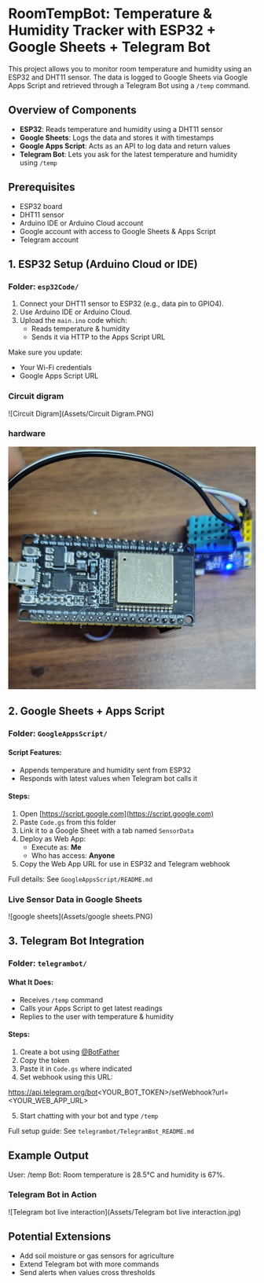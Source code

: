 # RoomTempBot: Temperature & Humidity Tracker with ESP32 + Google Sheets + Telegram Bot

This project allows you to monitor room temperature and humidity using an ESP32 and DHT11 sensor. The data is logged to Google Sheets via Google Apps Script and retrieved through a Telegram Bot using a `/temp` command.



##  Overview of Components

- **ESP32**: Reads temperature and humidity using a DHT11 sensor
- **Google Sheets**: Logs the data and stores it with timestamps
- **Google Apps Script**: Acts as an API to log data and return values
- **Telegram Bot**: Lets you ask for the latest temperature and humidity using `/temp`



##  Prerequisites

- ESP32 board
- DHT11 sensor
- Arduino IDE or Arduino Cloud account
- Google account with access to Google Sheets & Apps Script
- Telegram account



##  1. ESP32 Setup (Arduino Cloud or IDE)

###  Folder: `esp32Code/`

1. Connect your DHT11 sensor to ESP32 (e.g., data pin to GPIO4).
2. Use Arduino IDE or Arduino Cloud.
3. Upload the `main.ino` code which:
   - Reads temperature & humidity
   - Sends it via HTTP to the Apps Script URL

Make sure you update:
- Your Wi-Fi credentials
- Google Apps Script URL

### Circuit digram
![Circuit Digram](Assets/Circuit Digram.PNG)

### hardware
![hardware](Assets/hardware.jpg)


## 2. Google Sheets + Apps Script

###  Folder: `GoogleAppsScript/`

#### Script Features:
- Appends temperature and humidity sent from ESP32
- Responds with latest values when Telegram bot calls it

#### Steps:
1. Open [https://script.google.com](https://script.google.com)
2. Paste `Code.gs` from this folder
3. Link it to a Google Sheet with a tab named `SensorData`
4. Deploy as Web App:
   - Execute as: **Me**
   - Who has access: **Anyone**
5. Copy the Web App URL for use in ESP32 and Telegram webhook

 Full details: See `GoogleAppsScript/README.md`


### Live Sensor Data in Google Sheets
![google sheets](Assets/google sheets.PNG)


## 3. Telegram Bot Integration

###  Folder: `telegrambot/`

####  What It Does:
- Receives `/temp` command
- Calls your Apps Script to get latest readings
- Replies to the user with temperature & humidity

####  Steps:
1. Create a bot using [@BotFather](https://t.me/BotFather)
2. Copy the token
3. Paste it in `Code.gs` where indicated
4. Set webhook using this URL:

https://api.telegram.org/bot<YOUR_BOT_TOKEN>/setWebhook?url=<YOUR_WEB_APP_URL>

5. Start chatting with your bot and type `/temp`

 Full setup guide: See `telegrambot/TelegramBot_README.md`



## Example Output


User: /temp
Bot: Room temperature is 28.5°C and humidity is 67%.

### Telegram Bot in Action
![Telegram bot live interaction](Assets/Telegram bot live interaction.jpg)


## Potential Extensions

- Add soil moisture or gas sensors for agriculture
- Extend Telegram bot with more commands
- Send alerts when values cross thresholds
